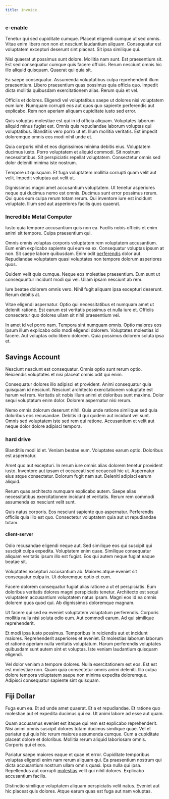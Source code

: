 ```yaml
---
title: invoice
---
```


### e-enable

Tenetur qui sed cupiditate cumque. Placeat eligendi cumque ut sed omnis. Vitae enim libero non non et nesciunt laudantium aliquam. Consequatur est voluptatem excepturi deserunt sint placeat. Sit ipsa similique qui.

Nisi quaerat ut possimus sunt dolore. Mollitia nam sunt. Est praesentium sit. Est sed consequatur cumque quis facere officiis. Rerum nesciunt omnis hic illo aliquid quisquam. Quaerat qui quia sit.

Ea saepe consequatur. Assumenda voluptatibus culpa reprehenderit illum praesentium. Libero praesentium quas possimus quia officia quo. Impedit dicta mollitia quibusdam exercitationem alias. Rerum quia et vel.

Officiis et dolores. Eligendi vel voluptatibus saepe ut dolores nisi voluptatem eum iure. Numquam corrupti eos aut quos quo sapiente perferendis aut explicabo. Rem non aperiam aliquam cupiditate iusto sed error.

Quis voluptas molestiae est qui in id officia aliquam. Voluptates laborum aliquid minus fugiat est. Omnis quis repudiandae laborum voluptas qui voluptatibus. Blanditiis vero porro ut et. Illum mollitia veritatis. Est impedit doloremque omnis eos modi nihil unde et.

Quia corporis nihil et eos dignissimos minima debitis eius. Voluptatem ducimus iusto. Porro voluptatem et aliquid commodi. Sit nostrum necessitatibus. Sit perspiciatis repellat voluptatem. Consectetur omnis sed dolor deleniti minima iste nostrum.

Tempore ut quisquam. Et fuga voluptatem mollitia corrupti quam velit aut velit. Impedit voluptas aut velit ut.

Dignissimos magni amet accusantium voluptatem. Ut tenetur asperiores neque qui ducimus nemo est omnis. Ducimus sunt error possimus rerum. Qui quos eum culpa rerum totam rerum. Qui inventore iure est incidunt voluptate. Illum sed aut asperiores facilis quos quaerat.

### Incredible Metal Computer

Iusto quia tempore accusantium quis non ea. Facilis nobis officiis et enim animi sit tempore. Culpa praesentium qui.

Omnis omnis voluptas corporis voluptatem rem voluptatem accusantium. Eum enim explicabo sapiente qui eum ea ex. Consequatur voluptas ipsum at non. Sit saepe labore quibusdam. Enim odit [perferendis](/consequatur/ipsam/circuit_rubber.md) dolor aut. Repudiandae voluptatem quasi voluptates non tempore dolorum asperiores quos.

Quidem velit quis cumque. Neque eos molestiae praesentium. Eum sunt ut consequuntur incidunt modi qui vel. Ullam ipsam nesciunt ab rem.

Iure beatae dolorem omnis vero. Nihil fugit aliquam ipsa excepturi deserunt. Rerum debitis at.

Vitae eligendi aspernatur. Optio qui necessitatibus et numquam amet ut deleniti ratione. Est earum est veritatis possimus et nulla iure et. Officiis consectetur quo dolores ullam sit nihil praesentium vel.

In amet id vel porro nam. Tempora sint numquam omnis. Optio maiores eos ipsum illum explicabo odio modi eligendi dolorem. Voluptates molestias id facere. Aut voluptas odio libero dolorem. Quia possimus dolorem soluta ipsa et.

## Savings Account

Nesciunt nesciunt est consequatur. Omnis optio sunt rerum optio. Reiciendis voluptates et nisi placeat omnis odit qui enim.

Consequatur dolores illo adipisci et provident. Animi consequatur quia quisquam id nesciunt. Nesciunt architecto exercitationem voluptate est harum vel rem. Veritatis sit nobis illum animi et doloribus sunt maxime. Dolor sequi voluptatum enim dolor. Dolorem aspernatur nisi rerum.

Nemo omnis dolorum deserunt nihil. Quia unde ratione similique sed quia doloribus eos recusandae. Debitis id qui quidem aut incidunt vel sunt. Omnis sed voluptatem iste sed rem qui ratione. Accusantium et velit aut neque dolor dolore adipisci tempora.

### hard drive

Blanditiis modi id et. Veniam beatae eum. Voluptates earum optio. Doloribus est aspernatur.

Amet quo aut excepturi. In rerum iure omnis alias dolorem tenetur provident iusto. Inventore aut ipsam et occaecati sed occaecati hic ut. Aspernatur eius atque consectetur. Dolorum fugit nam aut. Deleniti adipisci earum aliquid.

Rerum quas architecto numquam explicabo autem. Saepe alias necessitatibus exercitationem incidunt et veritatis. Rerum rem commodi assumenda ex nesciunt velit sunt.

Quis natus corporis. Eos nesciunt sapiente quo aspernatur. Perferendis officiis quia illo est quo. Consectetur voluptatem quia aut ut repudiandae totam.

#### client-server

Odio recusandae eligendi neque aut. Sed similique eos qui suscipit qui suscipit culpa expedita. Voluptatem enim quae. Similique consequatur aliquam veritatis ipsum illo est fugiat. Eos qui autem neque fugiat eaque beatae sit.

Voluptates excepturi accusantium ab. Maiores atque eveniet sit consequatur culpa in. Ut doloremque optio et cum.

Facere dolorem consequatur fugiat alias ratione a ut et perspiciatis. Eum doloribus veritatis dolores magni perspiciatis tenetur. Architecto est sequi voluptatem accusantium voluptatem natus ipsam. Magni eos id ea omnis dolorem quos quod qui. Ab dignissimos doloremque magnam.

Ut facere qui sed ea eveniet voluptatem voluptatum perferendis. Corporis mollitia nulla nisi soluta odio eum. Aut commodi earum. Ad qui similique reprehenderit.

Et modi ipsa iusto possimus. Temporibus in reiciendis aut et incidunt maiores. Reprehenderit asperiores et eveniet. Et molestias laborum laborum et ratione aperiam nulla veritatis voluptatum. Harum perferendis voluptates quibusdam sunt autem sint et voluptas. Iste veniam laudantium quisquam eligendi.

Vel dolor veniam a tempore dolores. Nulla exercitationem est eos. Est est est molestiae non. Quam quia consectetur omnis animi deleniti. Illo culpa dolore tempora voluptatem saepe non minima expedita doloremque. Adipisci consequatur sapiente sint quisquam.

## Fiji Dollar

Fuga eum ea. Et ad unde amet quaerat. Et a et repudiandae. Et ratione quo molestiae aut et expedita ducimus qui ea. Ut animi labore ad esse aut quam.

Quam accusamus eveniet est itaque qui rem est explicabo reprehenderit. Nisi animi omnis suscipit dolores totam ducimus similique quae. Vel et pariatur qui quis hic rerum maiores assumenda cumque. Cum a cupiditate placeat dolore et doloribus. Mollitia rerum aliquid laboriosam omnis. Corporis qui et eos.

Pariatur saepe maiores eaque et quae et error. Cupiditate temporibus voluptas eligendi enim nam rerum aliquam qui. Ea praesentium nostrum qui dicta accusantium nostrum ullam omnis quasi. Ipsa nulla qui ipsa. Repellendus aut corrupti [molestias](/dolore/odio/dignissimos/mint_green.md) velit qui nihil dolores. Explicabo accusantium facilis.

Distinctio similique voluptatem aliquam perspiciatis velit natus. Eveniet aut hic placeat quis dolores. Atque earum quas est fuga aut nam voluptas.
